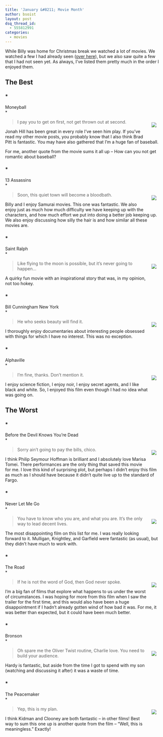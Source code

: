 ```yaml
---
title: 'January &#8211; Movie Month'
author: bsoist
layout: post
dsq_thread_id:
  - 555812991
categories:
  - movies
---
```

While Billy was home for Christmas break we watched a lot of movies. We watched a few I had already seen ([over here][1]), but we also saw quite a few that I had not seen yet. As always, I&#8217;ve listed them pretty much in the order I enjoyed them.

## The Best

### *  
Moneyball  
*

<div style="float:right;padding:10px;">
  <a href="http://www.amazon.com/gp/product/B006MQRLSA/ref=as_li_ss_il?ie=UTF8&#038;tag=weifyoasme-20&#038;linkCode=as2&#038;camp=1789&#038;creative=390957&#038;creativeASIN=B006MQRLSA"><img border="0" src="http://ws.assoc-amazon.com/widgets/q?_encoding=UTF8&#038;Format=_SL110_&#038;ASIN=B006MQRLSA&#038;MarketPlace=US&#038;ID=AsinImage&#038;WS=1&#038;tag=weifyoasme-20&#038;ServiceVersion=20070822" /></a><img src="http://www.assoc-amazon.com/e/ir?t=weifyoasme-20&#038;l=as2&#038;o=1&#038;a=B006MQRLSA" width="1" height="1" border="0" alt="" style="border:none !important; margin:0px !important;" /></p>
</div>

> I pay you to get on first, not get thrown out at second.

Jonah Hill has been great in every role I&#8217;ve seen him play. If you&#8217;ve read my other movie posts, you probably know that I also think Brad Pitt is fantastic. You may have also gathered that I&#8217;m a huge fan of baseball.

For me, another quote from the movie sums it all up &#8211; How can you not get romantic about baseball? 

### *  
13 Assassins  
*

<div style="float:right;padding:10px;">
  <a href="http://www.amazon.com/gp/product/B004TPTHCO/ref=as_li_ss_il?ie=UTF8&#038;tag=weifyoasme-20&#038;linkCode=as2&#038;camp=1789&#038;creative=390957&#038;creativeASIN=B004TPTHCO"><img border="0" src="http://ws.assoc-amazon.com/widgets/q?_encoding=UTF8&#038;Format=_SL110_&#038;ASIN=B004TPTHCO&#038;MarketPlace=US&#038;ID=AsinImage&#038;WS=1&#038;tag=weifyoasme-20&#038;ServiceVersion=20070822" /></a><img src="http://www.assoc-amazon.com/e/ir?t=weifyoasme-20&#038;l=as2&#038;o=1&#038;a=B004TPTHCO" width="1" height="1" border="0" alt="" style="border:none !important; margin:0px !important;" /></p>
</div>

> Soon, this quiet town will become a bloodbath. 

Billy and I enjoy Samurai movies. This one was fantastic. We also enjoy just as much how much difficulty we have keeping up with the characters, and how much effort we put into doing a better job keeping up. We also enjoy discussing how silly the hair is and how similar all these movies are.

### *  
Saint Ralph  
*

<div style="float:right;padding:10px;">
  <a href="http://www.amazon.com/gp/product/B000XA1GH8/ref=as_li_ss_il?ie=UTF8&#038;tag=weifyoasme-20&#038;linkCode=as2&#038;camp=1789&#038;creative=390957&#038;creativeASIN=B000XA1GH8"><img border="0" src="http://ws.assoc-amazon.com/widgets/q?_encoding=UTF8&#038;Format=_SL110_&#038;ASIN=B000XA1GH8&#038;MarketPlace=US&#038;ID=AsinImage&#038;WS=1&#038;tag=weifyoasme-20&#038;ServiceVersion=20070822" /></a><img src="http://www.assoc-amazon.com/e/ir?t=weifyoasme-20&#038;l=as2&#038;o=1&#038;a=B000XA1GH8" width="1" height="1" border="0" alt="" style="border:none !important; margin:0px !important;" /></p>
</div>

> Like flying to the moon is possible, but it&#8217;s never going to happen&#8230; 

A quirky fun movie with an inspirational story that was, in my opinion, not too hokey.

### *  
Bill Cunningham New York  
*

<div style="float:right;padding:10px;">
  <a href="http://www.amazon.com/gp/product/B005MMY7GO/ref=as_li_ss_il?ie=UTF8&#038;tag=weifyoasme-20&#038;linkCode=as2&#038;camp=1789&#038;creative=390957&#038;creativeASIN=B005MMY7GO"><img border="0" src="http://ws.assoc-amazon.com/widgets/q?_encoding=UTF8&#038;Format=_SL110_&#038;ASIN=B005MMY7GO&#038;MarketPlace=US&#038;ID=AsinImage&#038;WS=1&#038;tag=weifyoasme-20&#038;ServiceVersion=20070822" /></a><img src="http://www.assoc-amazon.com/e/ir?t=weifyoasme-20&#038;l=as2&#038;o=1&#038;a=B005MMY7GO" width="1" height="1" border="0" alt="" style="border:none !important; margin:0px !important;" /></p>
</div>

> He who seeks beauty will find it. 

I thoroughly enjoy documentaries about interesting people obsessed with things for which I have no interest. This was no exception.

### *  
Alphaville  
*

<div style="float:right;padding:10px;">
  <a href="http://www.amazon.com/gp/product/B002WAM0ZO/ref=as_li_ss_il?ie=UTF8&#038;tag=weifyoasme-20&#038;linkCode=as2&#038;camp=1789&#038;creative=390957&#038;creativeASIN=B002WAM0ZO"><img border="0" src="http://ws.assoc-amazon.com/widgets/q?_encoding=UTF8&#038;Format=_SL110_&#038;ASIN=B002WAM0ZO&#038;MarketPlace=US&#038;ID=AsinImage&#038;WS=1&#038;tag=weifyoasme-20&#038;ServiceVersion=20070822" /></a><img src="http://www.assoc-amazon.com/e/ir?t=weifyoasme-20&#038;l=as2&#038;o=1&#038;a=B002WAM0ZO" width="1" height="1" border="0" alt="" style="border:none !important; margin:0px !important;" /></p>
</div>

> I&#8217;m fine, thanks. Don&#8217;t mention it. 

I enjoy science fiction, I enjoy noir, I enjoy secret agents, and I like black and white. So, I enjoyed this film even though I had no idea what was going on. 

## The Worst

### *  
Before the Devil Knows You&#8217;re Dead  
*

<div style="float:right;padding:10px;">
  <a href="http://www.amazon.com/gp/product/B0019KBHKM/ref=as_li_ss_il?ie=UTF8&#038;tag=weifyoasme-20&#038;linkCode=as2&#038;camp=1789&#038;creative=390957&#038;creativeASIN=B0019KBHKM"><img border="0" src="http://ws.assoc-amazon.com/widgets/q?_encoding=UTF8&#038;Format=_SL110_&#038;ASIN=B0019KBHKM&#038;MarketPlace=US&#038;ID=AsinImage&#038;WS=1&#038;tag=weifyoasme-20&#038;ServiceVersion=20070822" /></a><img src="http://www.assoc-amazon.com/e/ir?t=weifyoasme-20&#038;l=as2&#038;o=1&#038;a=B0019KBHKM" width="1" height="1" border="0" alt="" style="border:none !important; margin:0px !important;" /></p>
</div>

> Sorry ain&#8217;t going to pay the bills, chico. 

I think Philip Seymour Hoffman is brilliant and I absolutely love Marisa Tomei. There performances are the only thing that saved this movie for me. I love this kind of surprising plot, but perhaps I didn&#8217;t enjoy this film as much as I should have because it didn&#8217;t quite live up to the standard of Fargo. 

### *  
Never Let Me Go  
*

<div style="float:right;padding:10px;">
  <a href="http://www.amazon.com/gp/product/B004LQI0HE/ref=as_li_ss_il?ie=UTF8&#038;tag=weifyoasme-20&#038;linkCode=as2&#038;camp=1789&#038;creative=390957&#038;creativeASIN=B004LQI0HE"><img border="0" src="http://ws.assoc-amazon.com/widgets/q?_encoding=UTF8&#038;Format=_SL110_&#038;ASIN=B004LQI0HE&#038;MarketPlace=US&#038;ID=AsinImage&#038;WS=1&#038;tag=weifyoasme-20&#038;ServiceVersion=20070822" /></a><img src="http://www.assoc-amazon.com/e/ir?t=weifyoasme-20&#038;l=as2&#038;o=1&#038;a=B004LQI0HE" width="1" height="1" border="0" alt="" style="border:none !important; margin:0px !important;" /></p>
</div>

> You have to know who you are, and what you are. It&#8217;s the only way to lead decent lives. 

The most disappointing film on this list for me. I was really looking forward to it. Mulligan, Knightley, and Garfield were fantastic (as usual), but they didn&#8217;t have much to work with.

### *  
The Road  
*

<div style="float:right;padding:10px;">
  <a href="http://www.amazon.com/gp/product/B003IWRE3I/ref=as_li_ss_il?ie=UTF8&#038;tag=weifyoasme-20&#038;linkCode=as2&#038;camp=1789&#038;creative=390957&#038;creativeASIN=B003IWRE3I"><img border="0" src="http://ws.assoc-amazon.com/widgets/q?_encoding=UTF8&#038;Format=_SL110_&#038;ASIN=B003IWRE3I&#038;MarketPlace=US&#038;ID=AsinImage&#038;WS=1&#038;tag=weifyoasme-20&#038;ServiceVersion=20070822" /></a><img src="http://www.assoc-amazon.com/e/ir?t=weifyoasme-20&#038;l=as2&#038;o=1&#038;a=B003IWRE3I" width="1" height="1" border="0" alt="" style="border:none !important; margin:0px !important;" /></p>
</div>

> If he is not the word of God, then God never spoke. 

I&#8217;m a big fan of films that explore what happens to us under the worst of circumstances. I was hoping for more from this film when I saw the trailer for the first time, and this would also have been a huge disappointment if I hadn&#8217;t already gotten wind of how bad it was. For me, it was better than expected, but it could have been much better. 

### *  
Bronson  
*

<div style="float:right;padding:10px;">
  <a href="http://www.amazon.com/gp/product/B0037VNX44/ref=as_li_ss_il?ie=UTF8&#038;tag=weifyoasme-20&#038;linkCode=as2&#038;camp=1789&#038;creative=390957&#038;creativeASIN=B0037VNX44"><img border="0" src="http://ws.assoc-amazon.com/widgets/q?_encoding=UTF8&#038;Format=_SL110_&#038;ASIN=B0037VNX44&#038;MarketPlace=US&#038;ID=AsinImage&#038;WS=1&#038;tag=weifyoasme-20&#038;ServiceVersion=20070822" /></a><img src="http://www.assoc-amazon.com/e/ir?t=weifyoasme-20&#038;l=as2&#038;o=1&#038;a=B0037VNX44" width="1" height="1" border="0" alt="" style="border:none !important; margin:0px !important;" /></p>
</div>

> Oh spare me the Oliver Twist routine, Charlie love. You need to build your audience. 

Hardy is fantastic, but aside from the time I got to spend with my son (watching and discussing it after) it was a waste of time.

### *  
The Peacemaker  
*

<div style="float:right;padding:10px;">
  <a href="http://www.amazon.com/gp/product/B001EVNUVA/ref=as_li_ss_il?ie=UTF8&#038;tag=weifyoasme-20&#038;linkCode=as2&#038;camp=1789&#038;creative=390957&#038;creativeASIN=B001EVNUVA"><img border="0" src="http://ws.assoc-amazon.com/widgets/q?_encoding=UTF8&#038;Format=_SL110_&#038;ASIN=B001EVNUVA&#038;MarketPlace=US&#038;ID=AsinImage&#038;WS=1&#038;tag=weifyoasme-20&#038;ServiceVersion=20070822" /></a><img src="http://www.assoc-amazon.com/e/ir?t=weifyoasme-20&#038;l=as2&#038;o=1&#038;a=B001EVNUVA" width="1" height="1" border="0" alt="" style="border:none !important; margin:0px !important;" /></p>
</div>

> Yep, this is my plan. 

I think Kidman and Clooney are both fantastic &#8211; in other films! Best way to sum this one up is another quote from the film &#8211; &#8220;Well, this is meaningless.&#8221; Exactly!

 [1]: http://whsjr.soistmann.com/oped/2012/01/28/sharing-a-few-classics-with-billy/

